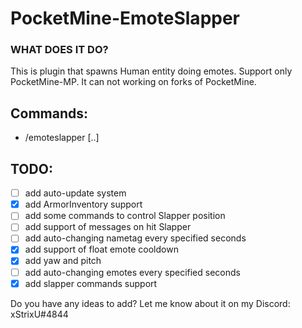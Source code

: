 # PocketMine-EmoteSlapper

### WHAT DOES IT DO?
This is plugin that spawns Human entity doing emotes. Support only PocketMine-MP. It can not working on forks of PocketMine.

## Commands:
 - /emoteslapper [..]

## TODO:
 - [ ] add auto-update system
 - [x] add ArmorInventory support
 - [ ] add some commands to control Slapper position
 - [ ] add support of messages on hit Slapper
 - [ ] add auto-changing nametag every specified seconds
 - [x] add support of float emote cooldown
 - [x] add yaw and pitch
 - [ ] add auto-changing emotes every specified seconds
 - [x] add slapper commands support 
 
Do you have any ideas to add? Let me know about it on my Discord: xStrixU#4844
